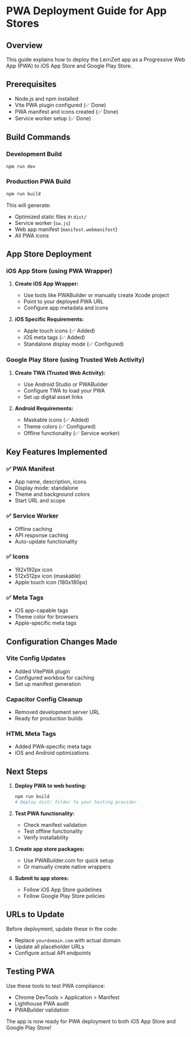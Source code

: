 # PWA Deployment Guide for App Stores

## Overview
This guide explains how to deploy the LernZeit app as a Progressive Web App (PWA) to iOS App Store and Google Play Store.

## Prerequisites
- Node.js and npm installed
- Vite PWA plugin configured (✅ Done)
- PWA manifest and icons created (✅ Done)
- Service worker setup (✅ Done)

## Build Commands

### Development Build
```bash
npm run dev
```

### Production PWA Build
```bash
npm run build
```

This will generate:
- Optimized static files in `dist/`
- Service worker (`sw.js`)
- Web app manifest (`manifest.webmanifest`)
- All PWA icons

## App Store Deployment

### iOS App Store (using PWA Wrapper)
1. **Create iOS App Wrapper:**
   - Use tools like PWABuilder or manually create Xcode project
   - Point to your deployed PWA URL
   - Configure app metadata and icons

2. **iOS Specific Requirements:**
   - Apple touch icons (✅ Added)
   - iOS meta tags (✅ Added)
   - Standalone display mode (✅ Configured)

### Google Play Store (using Trusted Web Activity)
1. **Create TWA (Trusted Web Activity):**
   - Use Android Studio or PWABuilder
   - Configure TWA to load your PWA
   - Set up digital asset links

2. **Android Requirements:**
   - Maskable icons (✅ Added)
   - Theme colors (✅ Configured)
   - Offline functionality (✅ Service worker)

## Key Features Implemented

### ✅ PWA Manifest
- App name, description, icons
- Display mode: standalone
- Theme and background colors
- Start URL and scope

### ✅ Service Worker
- Offline caching
- API response caching
- Auto-update functionality

### ✅ Icons
- 192x192px icon
- 512x512px icon (maskable)
- Apple touch icon (180x180px)

### ✅ Meta Tags
- iOS app-capable tags
- Theme color for browsers
- Apple-specific meta tags

## Configuration Changes Made

### Vite Config Updates
- Added VitePWA plugin
- Configured workbox for caching
- Set up manifest generation

### Capacitor Config Cleanup
- Removed development server URL
- Ready for production builds

### HTML Meta Tags
- Added PWA-specific meta tags
- iOS and Android optimizations

## Next Steps

1. **Deploy PWA to web hosting:**
   ```bash
   npm run build
   # Deploy dist/ folder to your hosting provider
   ```

2. **Test PWA functionality:**
   - Check manifest validation
   - Test offline functionality
   - Verify installability

3. **Create app store packages:**
   - Use PWABuilder.com for quick setup
   - Or manually create native wrappers

4. **Submit to app stores:**
   - Follow iOS App Store guidelines
   - Follow Google Play Store policies

## URLs to Update

Before deployment, update these in the code:
- Replace `yourdomain.com` with actual domain
- Update all placeholder URLs
- Configure actual API endpoints

## Testing PWA

Use these tools to test PWA compliance:
- Chrome DevTools > Application > Manifest
- Lighthouse PWA audit
- PWABuilder validation

The app is now ready for PWA deployment to both iOS App Store and Google Play Store!